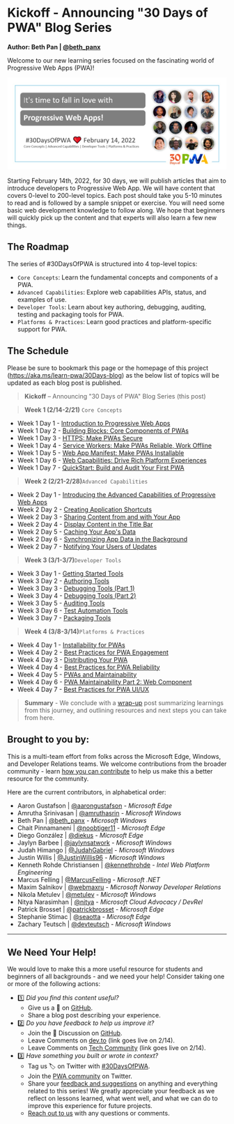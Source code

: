 # Kickoff - Announcing "30 Days of PWA" Blog Series

**Author: Beth Pan | [@beth_panx](https://twitter.com/beth_panx)**

Welcome to our new learning series focused on the fascinating world of Progressive Web Apps (PWA)!

![It's time to fall in love with PWA banner with author list.](_media/kickoff.jpg)

Starting February 14th, 2022, for 30 days, we will publish articles that aim to introduce developers to Progressive Web App. We will have content that covers 0-level to 200-level topics. Each post should take you 5-10 minutes to read and is followed by a sample snippet or exercise. You will need some basic web development knowledge to follow along. We hope that beginners will quickly pick up the content and that experts will also learn a few new things. 

## The Roadmap

The series of #30DaysOfPWA is structured into 4 top-level topics:
* `Core Concepts`: Learn the fundamental concepts and components of a PWA.
* `Advanced Capabilities`: Explore web capabilities APIs, status, and examples of use.
* `Developer Tools`: Learn about key authoring, debugging, auditing, testing and packaging tools for PWA.
* `Platforms & Practices`: Learn good practices and platform-specific support for PWA.

## The Schedule

Please be sure to bookmark this page or the homepage of this project (https://aka.ms/learn-pwa/30Days-blog) as the below list of topics will be updated as each blog post is published. 

> **Kickoff** – Announcing "30 Days of PWA" Blog Series (this post)

> **Week 1 (2/14-2/21)** `Core Concepts`

* Week 1 Day 1 - [Introduction to Progressive Web Apps](core-concepts/01.md)
* Week 1 Day 2 - [Building Blocks: Core Components of PWAs](core-concepts/02.md)
* Week 1 Day 3 - [HTTPS: Make PWAs Secure](core-concepts/03.md)
* Week 1 Day 4 - [Service Workers: Make PWAs Reliable, Work Offline](core-concepts/04.md)
* Week 1 Day 5 - [Web App Manifest: Make PWAs Installable](core-concepts/05.md)
* Week 1 Day 6 - [Web Capabilities: Drive Rich Platform Experiences](core-concepts/06.md)
* Week 1 Day 7 - [QuickStart: Build and Audit Your First PWA](core-concepts/07.md)

> **Week 2 (2/21-2/28)**`Advanced Capabilities`

* Week 2 Day 1 - [Introducing the Advanced Capabilities of Progressive Web Apps](advanced-capabilities/01.md)
* Week 2 Day 2 - [Creating Application Shortcuts](advanced-capabilities/02.md)
* Week 2 Day 3 - [Sharing Content from and with Your App](advanced-capabilities/03.md)
* Week 2 Day 4 - [Display Content in the Title Bar](advanced-capabilities/04.md)
* Week 2 Day 5 - [Caching Your App's Data](advanced-capabilities/05.md)
* Week 2 Day 6 - [Synchronizing App Data in the Background](advanced-capabilities/06.md)
* Week 2 Day 7 - [Notifying Your Users of Updates](advanced-capabilities/07.md)

> **Week 3 (3/1-3/7)**`Developer Tools`

* Week 3 Day 1 - [Getting Started Tools](dev-tools/01.md)
* Week 3 Day 2 - [Authoring Tools](dev-tools/02.md)
* Week 3 Day 3 - [Debugging Tools (Part 1)](dev-tools/03.md)
* Week 3 Day 4 - [Debugging Tools (Part 2)](dev-tools/04.md)
* Week 3 Day 5 - [Auditing Tools](dev-tools/05.md)
* Week 3 Day 6 - [Test Automation Tools](dev-tools/06.md)
* Week 3 Day 7 - [Packaging Tools](dev-tools/07.md)

> **Week 4 (3/8-3/14)**`Platforms & Practices`

* Week 4 Day 1 - [Installability for PWAs](platforms-practices/01.md)
* Week 4 Day 2 - [Best Practices for PWA Engagement](platforms-practices/02.md)
* Week 4 Day 3 - [Distributing Your PWA](platforms-practices/03.md)
* Week 4 Day 4 - [Best Practices for PWA Reliability](platforms-practices/04.md)
* Week 4 Day 5 - [PWAs and Maintainability](platforms-practices/05.md)
* Week 4 Day 6 - [PWA Maintainability Part 2: Web Component](platforms-practices/06.md)
* Week 4 Day 7 - [Best Practices for PWA UI/UX](platforms-practices/07.md)

> **Summary** - We conclude with a [wrap-up](summary.md) post summarizing learnings from this journey, and outlining resources and next steps you can take from here.


## Brought to you by:

This is a multi-team effort from folks across the Microsoft Edge, Windows, and Developer Relations teams. We welcome contributions from the broader community - learn [how you can contribute](https://github.com/microsoft/win-student-devs#contributing) to help us make this a better resource for the community.

 Here are the current contributors, in alphabetical order:

 * Aaron Gustafson | [@aarongustafson](https://twitter.com/AaronGustafson) - _Microsoft Edge_
 * Amrutha Srinivasan | [@amruthasrin​](https://twitter.com/amruthasrin) - _Microsoft Windows_
 * Beth Pan | [@beth_panx](https://twitter.com/beth_panx) - _Microsoft Windows_
 * Chait Pinnamaneni | [@noobtiger11](https://twitter.com/noobtiger11) - _Microsoft Edge_
 * Diego González​ | [@diekus](https://twitter.com/diekus) - _Microsoft Edge_
 * Jaylyn Barbee | [@jaylynsatwork](https://twitter.com/jaylynsatwork) - _Microsoft Windows_
 * Judah Himango | [@JudahGabriel](https://twitter.com/JudahGabriel) - _Microsoft Windows_
 * Justin Willis | [@JustinWillis96](https://twitter.com/Justinwillis96) - _Microsoft Windows_
 * Kenneth Rohde Christiansen​ | [@kennethrohde​](https://twitter.com/kennethrohde) - _Intel Web Platform Engineering_
 * Marcus Felling | [@MarcusFelling](https://twitter.com/MarcusFelling) - _Microsoft .NET_
 * Maxim Salnikov | [@webmaxru](https://twitter.com/webmaxru) - _Microsoft Norway Developer Relations_
 * Nikola Metulev | [@metulev](https://twitter.com/metulev) - _Microsoft Windows_
 * Nitya Narasimhan | [@nitya](https://twitter.com/nitya) - _Microsoft Cloud Advocacy / DevRel_
 * Patrick Brosset | [@patrickbrosset](https://twitter.com/patrickbrosset) - _Microsoft Edge_
 * Stephanie Stimac | [@seaotta](https://twitter.com/seaotta) - _Microsoft Edge_
 * Zachary Teutsch | [@devteutsch](https://twitter.com/devteutsch) - _Microsoft Windows_

---


## We Need Your Help!

We would love to make this a more useful resource for students and beginners of all backgrounds - and we need your help! Consider taking one or more of the following actions:

* 1️⃣ _Did you find this content useful?_
    - Give us a 🌟 on [GitHub](https://aka.ms/learn-PWA/30Days-github). 
    - Share a blog post describing your experience.
* 2️⃣ _Do you have feedback to help us improve it?_  
    - Join the 💬 Discussion on [GitHub](https://aka.ms/learn-pwa/30Days-ghd).
    - Leave Comments on [dev.to](https://aka.ms/learn-PWA/30Days-devto) (link goes live on 2/14). 
    - Leave Comments on [Tech Community](https://aka.ms/learn-PWA/30Days-tc) (link goes live on 2/14).
* 3️⃣ _Have something you built or wrote in context?_ 
    * Tag us 🏷 on Twitter with [#30DaysOfPWA](https://aka.ms/learn-PWA/tag-twitter). 
    * Join the [PWA community](https://aka.ms/learn-PWA/join-twitter) on Twitter.
    * Share your [feedback and suggestions](https://aka.ms/learn-pwa/30Days-survey) on anything and everything related to this series! We greatly appreciate your feedback as we reflect on lessons learned, what went well, and what we can do to improve this experience for future projects.
    * [Reach out to us](mailto:30DaysOfPWA-help@microsoft.com) with any questions or comments.